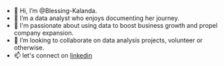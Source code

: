 - 👋 Hi, I’m @Blessing-Kalanda.
- 👀 I’m a data analyst who enjoys documenting her journey.
- 🌱 I'm passionate about using data to boost business growth and propel company expansion.
- 💞️ I’m looking to collaborate on data analysis projects, volunteer or otherwise.
- 📫 let's connect on [linkedin](www.linkedin.com/in/blessing-peace-kalanda-5431811aa)
  

<!---
Blessing-Kalanda/Blessing-Kalanda is a ✨ special ✨ repository because its `README.md` (this file) appears on your GitHub profile.
You can click the Preview link to take a look at your changes.
--->
